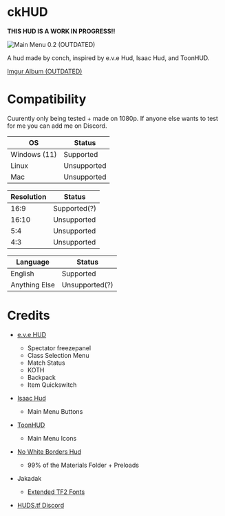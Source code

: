 # ckHUD

**THIS HUD IS A WORK IN PROGRESS!!**

![Main Menu 0.2 (OUTDATED)](https://user-images.githubusercontent.com/76109782/164953834-4a0aed7c-25f0-4fc7-a177-69c166f05a68.png)

A hud made by conch, inspired by e.v.e Hud, Isaac Hud, and ToonHUD.

[Imgur Album (OUTDATED)](https://imgur.com/a/oX2zvhA)

# Compatibility
Cuurently only being tested + made on 1080p. If anyone else wants to test for me you can add me on Discord.

| OS  | Status |
| ------------- | ------------- |
| Windows (11)  | Supported  |
| Linux  | Unsupported  |
| Mac  | Unsupported  |

| Resolution  | Status |
| ------------- | ------------- |
| 16:9  | Supported(?)  |
| 16:10  | Unsupported  |
| 5:4  | Unsupported  |
| 4:3  | Unsupported  |

| Language  | Status |
| ------------- | ------------- |
| English  | Supported  |
| Anything Else  | Unsupported(?)  |

# Credits

* [e.v.e HUD](https://gamebanana.com/mods/26852)
  * Spectator freezepanel
  * Class Selection Menu
  * Match Status
  * KOTH
  * Backpack
  * Item Quickswitch

* [Isaac Hud](https://huds.tf/site/s-Isaac-Hud)
  * Main Menu Buttons

* [ToonHUD](https://toonhud.com/)
  * Main Menu Icons

* [No White Borders Hud](https://gamebanana.com/mods/294682)
  * 99% of the Materials Folder + Preloads

* Jakadak 
  * [Extended TF2 Fonts](https://github.com/jakadak/TF2-extended-fonts) 

* [HUDS.tf Discord](https://discord.com/invite/pc9ekye) 
